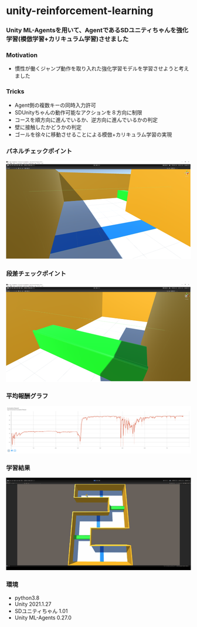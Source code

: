 # unity-reinforcement-learning
### Unity ML-Agentsを用いて、AgentであるSDユニティちゃんを強化学習(模倣学習+カリキュラム学習)させました

### Motivation
- 慣性が働くジャンプ動作を取り入れた強化学習モデルを学習させようと考えました

### Tricks
- Agent側の複数キーの同時入力許可
- SDUnityちゃんの動作可能なアクションを８方向に制限
- コースを順方向に進んでいるか、逆方向に進んでいるかの判定
- 壁に接触したかどうかの判定
- ゴールを徐々に移動させることによる模倣+カリキュラム学習の実現

### パネルチェックポイント
![demo](./media/panel.png)

### 段差チェックポイント
![demo](./media/step.png)

### 平均報酬グラフ
![demo](./media/graph.png)

### 学習結果
![demo](./media/mlagents.gif)

### 環境
- python3.8
- Unity 2021.1.27
- SDユニティちゃん 1.01
- Unity ML-Agents 0.27.0
